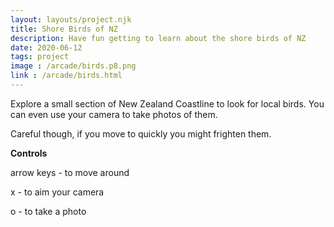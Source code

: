 ```yaml
---
layout: layouts/project.njk
title: Shore Birds of NZ
description: Have fun getting to learn about the shore birds of NZ
date: 2020-06-12
tags: project
image : /arcade/birds.p8.png
link : /arcade/birds.html
---
```


Explore a small section of New Zealand Coastline to look for local birds. You can even use your camera to take photos of them.

Careful though, if you move to quickly you might frighten them.

**Controls**

arrow keys - to move around

x - to aim your camera

o - to take a photo